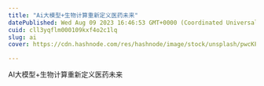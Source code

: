 ```yaml
---
title: "Ai大模型+生物计算重新定义医药未来"
datePublished: Wed Aug 09 2023 16:46:53 GMT+0000 (Coordinated Universal Time)
cuid: cll3yqflm000109kxf4o2c1lq
slug: ai
cover: https://cdn.hashnode.com/res/hashnode/image/stock/unsplash/pwcKF7L4-no/upload/190a6704f36a6a9fd9be560b0cdef98f.jpeg

---
```


AI大模型+生物计算重新定义医药未来